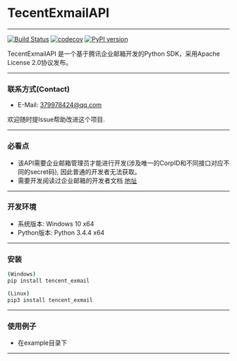 # TecentExmailAPI

---

[![Build Status](https://www.travis-ci.org/sunhailin-Leo/TencentExmailAPI.svg?branch=master)](https://www.travis-ci.org/sunhailin-Leo/TencentExmailAPI)
[![codecov](https://codecov.io/gh/sunhailin-Leo/TencentExmailAPI/branch/master/graph/badge.svg)](https://codecov.io/gh/sunhailin-Leo/TencentExmailAPI)
[![PyPI version](https://badge.fury.io/py/TencentExmail.svg)](https://badge.fury.io/py/TencentExmail)

TecentExmailAPI 是一个基于腾讯企业邮箱开发的Python SDK，采用Apache License 2.0协议发布。

---

<h3 id="Contact">联系方式(Contact)</h3>

* E-Mail: 379978424@qq.com

欢迎随时提Issue帮助改进这个项目.

---

<h3 id="MostEssential">必看点</h3>

* 该API需要企业邮箱管理员才能进行开发(涉及唯一的CorpID和不同接口对应不同的secret码), 因此普通的开发者无法获取。
* 需要开发阅读过企业邮箱的开发者文档 [地址](https://exmail.qq.com/qy_mng_logic/doc#10003)

---

<h3 id="DevEnv">开发环境</h3>

* 系统版本: Windows 10 x64
* Python版本: Python 3.4.4 x64

---

<h3 id="Install">安装</h3>

```bash
(Windows)
pip install tencent_exmail

(Linux)
pip3 install tencent_exmail
```

---

<h3 id="Example">使用例子</h3>

* 在example目录下

---
